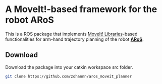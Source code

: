 # A MoveIt!-based framework for the robot ARoS
This is a ROS package that implements [MoveIt! Libraries](https://moveit.ros.org/)-based functionalities for arm-hand trajectory planning of the robot [**ARoS**](https://github.com/zohannn/aros_description).

## Download

Download the package into your catkin workspace src folder.
```Bash 
git clone https://github.com/zohannn/aros_moveit_planner 
```
